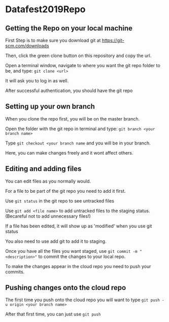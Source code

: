 # Datafest2019Repo

## Getting the Repo on your local machine

 First Step is to make sure you download git at https://git-scm.com/downloads

Then, click the green clone button on this repository and copy the url.

Open a terminal window, navigate to where you want the git repo folder to be, and type: `git clone <url>`

It will ask you to log in as well.

After successful authentication, you should have the git repo

## Setting up your own branch

When you clone the repo first, you will be on the master branch.

Open the folder with the git repo in terminal and type: `git branch <your branch name>`

Type `git checkout <your branch name` and you will be in your branch.

Here, you can make changes freely and it wont affect others.

## Editing and adding files

You can edit files as you normally would.

For a file to be part of the git repo you need to add it first.

Use `git status` in the git repo to see untracked files

Use `git add <file name>` to add untracked files to the staging status. (Becareful not to add unnecessary files!)

If a file has been edited, it will show up as 'modified' when you use git status

You also need to use add git to add it to staging.

Once you have all the files you want staged, use `git commit -m "<description>"` to commit the changes to your local repo.

To make the changes appear in the cloud repo you need to push your commits.

## Pushing changes onto the cloud repo

The first time you push onto the cloud repo you will want to type `git push -u origin <your branch name>`

After that first time, you can just use `git push`
